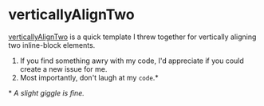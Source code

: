 # verticallyAlignTwo

[verticallyAlignTwo](https://github.com/danieldrasdo/verticalAlignment) is a quick template I threw together for vertically aligning two inline-block elements.

1. If you find something awry with my code, I'd appreciate if you could create a new issue for me.
2. Most importantly, don't laugh at my `code`.\*

\* *A slight giggle is fine.*
